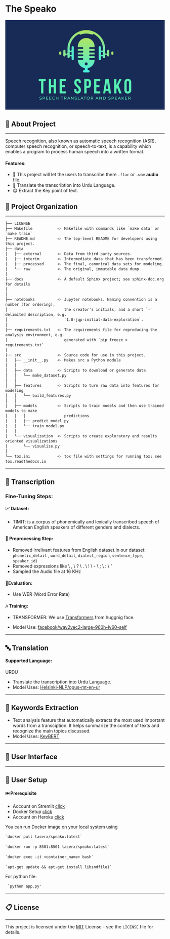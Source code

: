 The Speako
==============================
<img src="./img.jpeg" />

## 🚀 About Project 
------------
Speech recognition, also known as automatic speech recognition (ASR), computer speech recognition, or speech-to-text, is a capability which enables a program to process human speech into a written format.

#### Features:
- 🤩 This project will let the users to transcribe there `.flac` or `.wav` **audio** file.
- 🥳 Translate the transcribtion into Urdu Language.
- 😋 Extract the Key point of text.

## 📂 Project Organization
------------

    ├── LICENSE
    ├── Makefile           <- Makefile with commands like `make data` or `make train`
    ├── README.md          <- The top-level README for developers using this project.
    ├── data
    │   ├── external       <- Data from third party sources.
    │   ├── interim        <- Intermediate data that has been transformed.
    │   ├── processed      <- The final, canonical data sets for modeling.
    │   └── raw            <- The original, immutable data dump.
    │
    ├── docs               <- A default Sphinx project; see sphinx-doc.org for details
    │
    │
    ├── notebooks          <- Jupyter notebooks. Naming convention is a number (for ordering),
    │                         the creator's initials, and a short `-` delimited description, e.g.
    │                         `1.0-jqp-initial-data-exploration`.
    │
    ├── requirements.txt   <- The requirements file for reproducing the analysis environment, e.g.
    │                         generated with `pip freeze > requirements.txt`
    │
    ├── src                <- Source code for use in this project.
    │   ├── __init__.py    <- Makes src a Python module
    │   │
    │   ├── data           <- Scripts to download or generate data
    │   │   └── make_dataset.py
    │   │
    │   ├── features       <- Scripts to turn raw data into features for modeling
    │   │   └── build_features.py
    │   │
    │   ├── models         <- Scripts to train models and then use trained models to make
    │   │   │                 predictions
    │   │   ├── predict_model.py
    │   │   └── train_model.py
    │   │
    │   └── visualization  <- Scripts to create exploratory and results oriented visualizations
    │       └── visualize.py
    │
    └── tox.ini            <- tox file with settings for running tox; see tox.readthedocs.io


--------


## 📃 Transcription

### Fine-Tuning Steps:
####  📈 Dataset:
- TIMIT:  is a corpus of phonemically and lexically transcribed speech of American English speakers of different genders and dialects.
#### 🔩 Preprocessing Step:
- Removed irrelivant features from English dataset.In our dataset: `phonetic_detail` ,  `word_detail`, `dialect_region`, `sentence_type`, `speaker_id`)
- Removed expressions like  \ , \ ? \ . \ ! \ - \ ; \ : \ "
- Sampled the Audio file at 16 KHz
#### 💭Evaluation:
- Use WER (Word Error Rate)
#### 🎶 Training:
- TRANSFORMER: We use <a href="https://huggingface.co/docs/transformers/index#:~:text=to%20get%20started-,%F0%9F%A4%97%20Transformers,training%20a%20model%20from%20scratch.">Transformers</a> from huggnig face. 

- Model Use: [facebook/wav2vec2-large-960h-lv60-self](https://huggingface.co/facebook/wav2vec2-large-960h-lv60-self)
------------



## 🔤 Translation

#### Supported Language: 
URDU
- Translate the transcription into Urdu Language.
-  Model Uses: [Helsinki-NLP/opus-mt-en-ur](https://huggingface.co/Helsinki-NLP/opus-mt-en-ur)
------------

## 📌 Keywords Extraction
- Text analysis feature that automatically extracts the most used important words from a transciption. It helps summarize the content of texts and recognize the main topics discussed.
- Model Uses: [KeyBERT](https://maartengr.github.io/KeyBERT/)

------------

## 🔮 User Interface
------------

## 🏡 User Setup

#### ⏮️ Prerequisite
- Account on Stremlit <a href="https://streamlit.io/">click</a>
- Docker Setup <a href="https://docs.docker.com/get-started/">click</a>
- Account on Heroku <a href="https://signup.heroku.com/">click</a>

You can run Docker image on your local system using

    `docker pull taserx/speako:latest`

    `docker run -p 8501:8501 taserx/speako:latest`

    `docker exec -it <container_name> bash`

    `apt-get update && apt-get install libsndfile1`
    
 For python file:
 
     `python app.py'
------------

## 📋 License
------------
This project is licensed under the [MIT](https://choosealicense.com/licenses/mit/) License - see the `LICENSE` file for details.


